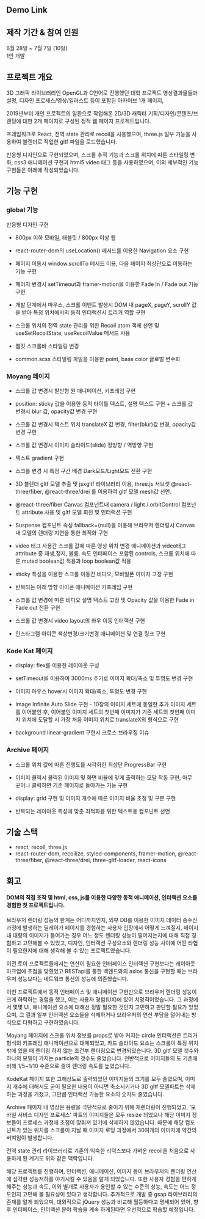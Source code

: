 ## Demo Link


## 제작 기간 & 참여 인원  
6월 28일 ~ 7월 7일 (10일)  
1인 개발


## 프로젝트 개요
3D 그래픽 라이브러리인 OpenGL과 C언어로 진행했던 대학 프로젝트 영상결과물들과 설명, 디자인 프로세스/영상/일러스트 등이 포함된 아카이브 1개 페이지,  

2019년부터 개인 프로젝트의 일환으로 작업해온 2D/3D 캐릭터 기획/디자인/콘텐츠/브랜딩에 대한 2개 페이지로 구성된 정적 웹 페이지 프로젝트입니다.   

프레임워크로 React, 전역 state 관리로 recoil을 사용했으며, three.js 일부 기능을 사용하여 블렌더로 작업한 gltf 파일을 로드했습니다.  

반응형 디자인으로 구현되었으며, 스크롤 추적 기능과 스크롤 위치에 따른 스타일링 변화, css3 애니메이션 구현과 html5 video 태그 등을 사용하였으며, 이외 세부적인 기능 구현들은 아래에 작성되었습니다.  

## 기능 구현

### global 기능

반응형 디자인 구현
- 800px 이하 모바일, 태블릿 / 800px 이상 웹

- react-router-dom의 useLocation() 메서드를 이용한 Navigation 요소 구현

- 페이지 이동시 window.scrollTo 메서드 이용, 다음 페이지 최상단으로 이동하는 기능 구현

- 페이지 변경시 setTimeout과 framer-motion을 이용한 Fade In / Fade out 기능 구현

- 개발 단계에서 마우스, 스크롤 이벤트 발생시 DOM 내 pageX, pageY, scrollY 값을 받아 특정 위치에서의 동적 인터랙션시 트리거 역할 구현

- 스크롤 위치의 전역 state 관리를 위한 Recoil atom 객체 선언 및 useSetRecoilState, useRecoilValue 메서드 사용

- 웹킷 스크롤바 스타일링 변경

- common.scss 스타일링 파일을 이용한 point, base color 글로벌 변수화





### Moyang 페이지

- 스크롤 값 변경시 발산형 원 애니메이션, 키프레임 구현

- position: sticky 값을 이용한 동적 타이틀 텍스트, 설명 텍스트 구현 + 스크롤 값 변경시 blur 값, opacity값 변경 구현

- 스크롤 값 변경시 텍스트 위치 translateX 값 변경, filter(blur)값 변경, opacity값 변경 구현

- 스크롤 값 변경시 이미지 슬라이드(slide) 정방향 / 역방향 구현

- 텍스트 gradient 구현

- 스크롤 변경 시 특정 구간 배경 Dark모드/Light모드 전환 구현

- 3D 블렌더 gltf 모델 추출 및 jsxgltf 라이브러리 이용, three.js 서브셋 @react-three/fiber, @react-three/drei 를 이용하여 gltf 모델 mesh값 선언. 

- @react-three/fiber Canvas 컴포넌트내 camera / light / orbitControl 컴포넌트 attribute 사용 및 gltf 모델 회전 및 인터랙션 구현

- Suspense 컴포넌트 속성 fallback={null}을 이용해 브라우저 렌더링시 Canvas 내 모델의 렌더링 지연을 통한 최적화 구현

- video 태그 사용간 스크롤 값에 따른 영상 위치 변경 애니메이션과 video태그 attribute 중 재생,정지, 볼륨, 속도 인터페이스 포함된 controls, 스크롤 위치에 따른 muted boolean값 적용과 loop boolean값 적용

- sticky 특성을 이용한 스크롤 이동간 비디오, 모바일폰 이미지 고정 구현

- 반복되는 아래 방향 아이콘 애니메이션 키프레임 구현

- 스크롤 값 변경에 따른 비디오 설명 텍스트 고정 및 Opacity 값을 이용한 Fade in Fade out 전환 구현

- 스크롤 값 변경시 video layout의 좌우 이동 인터랙션 구현

- 인스타그램 아이콘 색상변경/크기변경 애니메이션 및 연결 링크 구현






### Kode Kat 페이지

- display: flex를 이용한 레이아웃 구성

- setTimeout을 이용하여 3000ms 주기로 이미지 확대/축소 및 투명도 변경 구현

- 이미지 마우스 hover시 이미지 확대/축소, 투명도 변경 구현

- Image Infinite Auto Slide 구현 - 10장의 이미지 세트에 동일한 추가 이미지 세트를 이어붙인 후, 이어붙인 이미지 세트의 첫번째 이미지가 기존 세트의 첫번째 이미지 위치에 도달할 시 가장 처음 이미지 위치로 translateX의 형식으로 구현

- background linear-gradient 구현시 크로스 브라우징 이슈






### Archive 페이지

- 스크롤 위치 값에 따른 진행도를 시각화한 최상단 ProgressBar 구현

- 이미지 클릭시 클릭된 이미지 및 화면 비율에 맞게 출력하는 모달 작동 구현, 아무 곳이나 클릭하면 기존 페이지로 돌아가는 기능 구현

- display: grid 구현 및 이미지 개수에 따른 이미지 비율 조정 및 구분 구현

- 반복되는 레이아웃 특성에 맞춘 최적화를 위한 텍스트용 컴포넌트 선언  




## 기술 스택

- react, recoil, three.js
- react-router-dom, recoilize, styled-components, framer-motion, @react-three/fiber, @react-three/drei, three-gltf-loader, react-icons







## 회고

#### DOM의 직접 조작 및 html, css, js를 이용한 다양한 동적 애니메이션, 인터랙션 요소를 경험한 첫 프로젝트입니다.

브라우저 렌더링 성능의 한계는 어디까지인지, 외부 DB를 이용한 이미지 데이터 송수신 과정에 발생하는 딜레이가 페이지를 경험하는 사용자 입장에서 어떻게 느껴질지, 페이지 내 대량의 이미지가 들어가는 경우 어느 정도 렌더링 성능이 떨어지는지에 대해 직접 경험하고 고민해볼 수 있었고, 디자인, 인터랙션 구성요소와 렌더링 성능 사이에 어떤 타협이 필요한지에 대해 생각해 볼 수 있는 프로젝트였습니다.

이전 토이 프로젝트들에서는 연산이 필요한 인터페이스 인터랙션 구현보다는 레이아웃 마크업에 초점을 맞췄었고 RESTapi를 통한 백엔드와의 axios 통신을 구현할 때는 브라우저 성능보다는 네트워크 통신의 성능에 의존했습니다.

이번 프로젝트에서 동적 인터페이스 및 애니메이션 구현만으로 브라우저 렌더링 성능이 크게 하락하는 경험을 했고, 이는 사용자 경험(UX)에 있어 치명적이었습니다. 그 과정에서 몇몇 UI, 애니메이션 요소에 대해선 정말 필요한 것인지 고민하고 판단할 필요가 있었으며, 그 결과 일부 인터랙션 요소들을 삭제하거나 브라우저의 연산 부담을 덜어내는 방식으로 타협하고 구현하였습니다.

Moyang 페이지에 스크롤 위치 정보를 props로 받아 커지는 circle 인터랙션은 트리거 형식의 키프레임 애니메이션으로 대체되었고, 카드 슬라이드 요소는 스크롤이 특정 위치 밖에 있을 때 렌더링 하지 않는 조건부 렌더링으로 변경되었습니다. 3D gltf 모델 갯수와 하나의 모델이 가지는 particle의 갯수도 줄었습니다. 전반적으로 이미지들의 도 기존에 비해 1/5~1/10 수준으로 줄여 렌더링 속도를 높였습니다.

KodeKat 페이지 또한 고해상도로 출력되었던 이미지들의 크기를 모두 줄였으며, 이미지 개수에 대해서도 굳이 필요한 내용이 아니면 축소시키거나 3D gltf 모델파트는 삭제하는 과정을 거쳤고, 그만큼 인터랙션 가능한 요소의 숫자도 줄였습니다. 

Archive 페이지 내 영상은 용량을 극단적으로 줄이기 위해 재렌더링이 진행되었고, '모바일 서비스 디자인 프로세스' 파트의 이미지들은 모두 resize 되었으나 해당 이미지 정보들이 프로세스 과정에 초점이 맞춰져 있기에 삭제하지 않았습니다. 때문에 해당 컴포넌트가 있는 위치를 스크롤이 지날 때 이미지 로딩 과정에서 30여개의 이미지에 약간의 버벅임이 발생합니다.

전역 state 관리 라이브러리로 기존의 익숙한 리덕스보다 가벼운 recoil을 처음으로 사용하게 된 계기도 위와 같은 맥락입니다. 

해당 프로젝트를 진행하며, 인터랙션, 애니메이션, 이미지 등이 브라우저의 렌더링 연산에 심각한 성능저하를 야기시킬 수 있음을 알게 되었습니다. 또한 사용자 경험을 편하게 해주는 성능과 속도, 이와 별개로 사용자가 용인할 수 있는 수준의 성능, 속도는 어느 정도인지 고민해 볼 필요성이 있다고 생각합니다. 추가적으로 개발 중 gsap 라이브러리의 존재를 알게 되었으며, 대외적으로 jQuery 성능과 비교해 월등하다고 명세되어 있어, 향후 인터페이스, 인터랙션 분야 학습을 계속 하게된다면 우선적으로 학습할 예정입니다.
